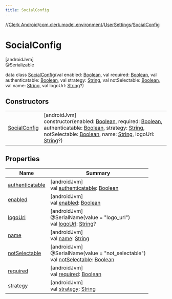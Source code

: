 ```yaml
---
title: SocialConfig
---
```

//[Clerk Android](../../../../index.html)/[com.clerk.model.environment](../../index.html)/[UserSettings](../index.html)/[SocialConfig](index.html)



# SocialConfig



[androidJvm]\
@Serializable



data class [SocialConfig](index.html)(val enabled: [Boolean](https://kotlinlang.org/api/latest/jvm/stdlib/kotlin-stdlib/kotlin/-boolean/index.html), val required: [Boolean](https://kotlinlang.org/api/latest/jvm/stdlib/kotlin-stdlib/kotlin/-boolean/index.html), val authenticatable: [Boolean](https://kotlinlang.org/api/latest/jvm/stdlib/kotlin-stdlib/kotlin/-boolean/index.html), val strategy: [String](https://kotlinlang.org/api/latest/jvm/stdlib/kotlin-stdlib/kotlin/-string/index.html), val notSelectable: [Boolean](https://kotlinlang.org/api/latest/jvm/stdlib/kotlin-stdlib/kotlin/-boolean/index.html), val name: [String](https://kotlinlang.org/api/latest/jvm/stdlib/kotlin-stdlib/kotlin/-string/index.html), val logoUrl: [String](https://kotlinlang.org/api/latest/jvm/stdlib/kotlin-stdlib/kotlin/-string/index.html)?)



## Constructors


| | |
|---|---|
| [SocialConfig](-social-config.html) | [androidJvm]<br>constructor(enabled: [Boolean](https://kotlinlang.org/api/latest/jvm/stdlib/kotlin-stdlib/kotlin/-boolean/index.html), required: [Boolean](https://kotlinlang.org/api/latest/jvm/stdlib/kotlin-stdlib/kotlin/-boolean/index.html), authenticatable: [Boolean](https://kotlinlang.org/api/latest/jvm/stdlib/kotlin-stdlib/kotlin/-boolean/index.html), strategy: [String](https://kotlinlang.org/api/latest/jvm/stdlib/kotlin-stdlib/kotlin/-string/index.html), notSelectable: [Boolean](https://kotlinlang.org/api/latest/jvm/stdlib/kotlin-stdlib/kotlin/-boolean/index.html), name: [String](https://kotlinlang.org/api/latest/jvm/stdlib/kotlin-stdlib/kotlin/-string/index.html), logoUrl: [String](https://kotlinlang.org/api/latest/jvm/stdlib/kotlin-stdlib/kotlin/-string/index.html)?) |


## Properties


| Name | Summary |
|---|---|
| [authenticatable](authenticatable.html) | [androidJvm]<br>val [authenticatable](authenticatable.html): [Boolean](https://kotlinlang.org/api/latest/jvm/stdlib/kotlin-stdlib/kotlin/-boolean/index.html) |
| [enabled](enabled.html) | [androidJvm]<br>val [enabled](enabled.html): [Boolean](https://kotlinlang.org/api/latest/jvm/stdlib/kotlin-stdlib/kotlin/-boolean/index.html) |
| [logoUrl](logo-url.html) | [androidJvm]<br>@SerialName(value = &quot;logo_url&quot;)<br>val [logoUrl](logo-url.html): [String](https://kotlinlang.org/api/latest/jvm/stdlib/kotlin-stdlib/kotlin/-string/index.html)? |
| [name](name.html) | [androidJvm]<br>val [name](name.html): [String](https://kotlinlang.org/api/latest/jvm/stdlib/kotlin-stdlib/kotlin/-string/index.html) |
| [notSelectable](not-selectable.html) | [androidJvm]<br>@SerialName(value = &quot;not_selectable&quot;)<br>val [notSelectable](not-selectable.html): [Boolean](https://kotlinlang.org/api/latest/jvm/stdlib/kotlin-stdlib/kotlin/-boolean/index.html) |
| [required](required.html) | [androidJvm]<br>val [required](required.html): [Boolean](https://kotlinlang.org/api/latest/jvm/stdlib/kotlin-stdlib/kotlin/-boolean/index.html) |
| [strategy](strategy.html) | [androidJvm]<br>val [strategy](strategy.html): [String](https://kotlinlang.org/api/latest/jvm/stdlib/kotlin-stdlib/kotlin/-string/index.html) |

